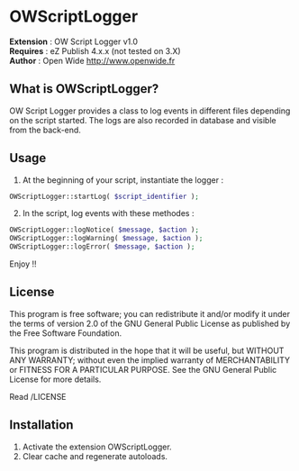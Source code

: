 OWScriptLogger
==============

__Extension__ : OW Script Logger v1.0<br />
__Requires__ : eZ Publish 4.x.x (not tested on 3.X)<br />
__Author__ : Open Wide <http://www.openwide.fr>

What is OWScriptLogger?
-------------------

OW Script Logger provides a class to log events in different files depending on the script started. The logs are also recorded in database and visible from the back-end.
 
Usage
------
1. At the beginning of your script, instantiate the logger :
```php
OWScriptLogger::startLog( $script_identifier );
```

2. In the script, log events with these methodes :
```php
OWScriptLogger::logNotice( $message, $action );
OWScriptLogger::logWarning( $message, $action );
OWScriptLogger::logError( $message, $action );
```

Enjoy !!


License
-------

This program is free software; you can redistribute it and/or
modify it under the terms of version 2.0 of the GNU General
Public License as published by the Free Software Foundation.

This program is distributed in the hope that it will be useful,
but WITHOUT ANY WARRANTY; without even the implied warranty of
MERCHANTABILITY or FITNESS FOR A PARTICULAR PURPOSE. See the
GNU General Public License for more details.

Read /LICENSE


Installation
------------

1. Activate the extension OWScriptLogger.
2. Clear cache and regenerate autoloads.
